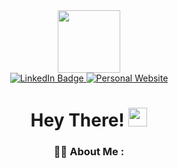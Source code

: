 <div id="header" align="center">
  <img src="https://media.giphy.com/media/7WgtYJAEnksobOm1is/giphy-downsized-large.gif" width="100"/>
  <div id="badges">
    <a href="https://www.linkedin.com/in/rafael-singer-62566618b">
      <img src="https://img.shields.io/badge/LinkedIn-blue?style=for-the-badge&logo=linkedin&logoColor=white" alt="LinkedIn Badge"/>
    </a>
    <a href="https://www.rafaelsinger.com">
      <img src="https://img.shields.io/badge/-Personal%20Website-black?style=for-the-badge&?logoColor=blue" alt="Personal Website"/>
    </a>
  </div>
  <h1>
    Hey There!
    <img src="https://media.giphy.com/media/hvRJCLFzcasrR4ia7z/giphy.gif" width="30px"/>
  </h1>

  ### :man_technologist: About Me :
</div>
